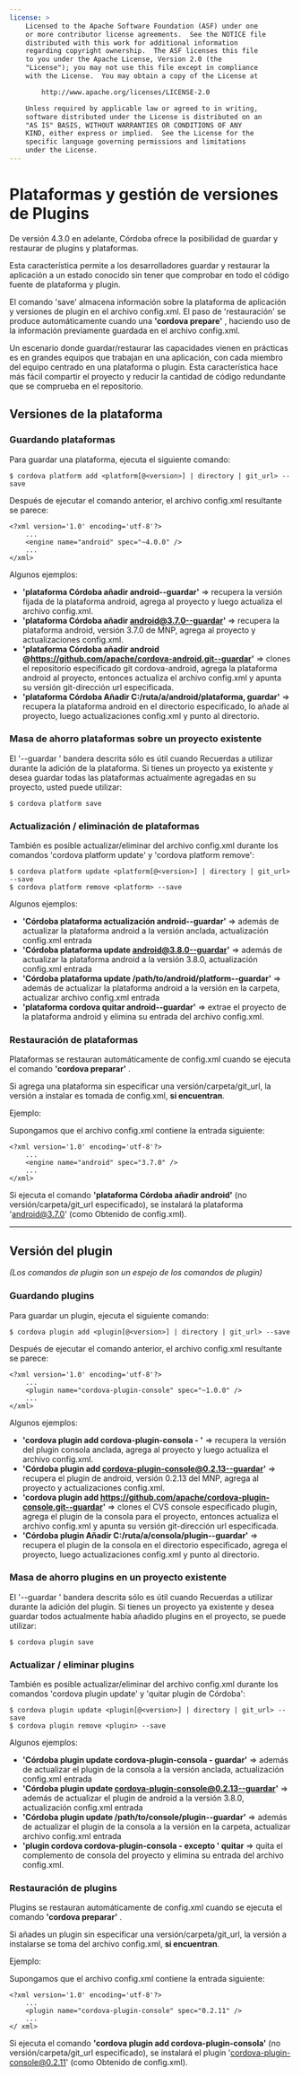 ```yaml
---
license: >
    Licensed to the Apache Software Foundation (ASF) under one
    or more contributor license agreements.  See the NOTICE file
    distributed with this work for additional information
    regarding copyright ownership.  The ASF licenses this file
    to you under the Apache License, Version 2.0 (the
    "License"); you may not use this file except in compliance
    with the License.  You may obtain a copy of the License at

        http://www.apache.org/licenses/LICENSE-2.0

    Unless required by applicable law or agreed to in writing,
    software distributed under the License is distributed on an
    "AS IS" BASIS, WITHOUT WARRANTIES OR CONDITIONS OF ANY
    KIND, either express or implied.  See the License for the
    specific language governing permissions and limitations
    under the License.
---
```


# Plataformas y gestión de versiones de Plugins

De versión 4.3.0 en adelante, Córdoba ofrece la posibilidad de guardar y restaurar de plugins y plataformas.

Esta característica permite a los desarrolladores guardar y restaurar la aplicación a un estado conocido sin tener que comprobar en todo el código fuente de plataforma y plugin.

El comando 'save' almacena información sobre la plataforma de aplicación y versiones de plugin en el archivo config.xml. El paso de 'restauración' se produce automáticamente cuando una **'cordova prepare'** , haciendo uso de la información previamente guardada en el archivo config.xml.

Un escenario donde guardar/restaurar las capacidades vienen en prácticas es en grandes equipos que trabajan en una aplicación, con cada miembro del equipo centrado en una plataforma o plugin. Esta característica hace más fácil compartir el proyecto y reducir la cantidad de código redundante que se comprueba en el repositorio.

## Versiones de la plataforma

### Guardando plataformas

Para guardar una plataforma, ejecuta el siguiente comando:

    $ cordova platform add <platform[@<version>] | directory | git_url> --save
    

Después de ejecutar el comando anterior, el archivo config.xml resultante se parece:

    <?xml version='1.0' encoding='utf-8'?>
        ...
        <engine name="android" spec="~4.0.0" />
        ...
    </xml>
    

Algunos ejemplos:

  * **'plataforma Córdoba añadir android--guardar'** => recupera la versión fijada de la plataforma android, agrega al proyecto y luego actualiza el archivo config.xml.
  * **'plataforma Córdoba añadir android@3.7.0--guardar'** => recupera la plataforma android, versión 3.7.0 de MNP, agrega al proyecto y actualizaciones config.xml.
  * **'plataforma Córdoba añadir android @https://github.com/apache/cordova-android.git--guardar'** => clones el repositorio especificado git cordova-android, agrega la plataforma android al proyecto, entonces actualiza el archivo config.xml y apunta su versión git-dirección url especificada.
  * **'plataforma Córdoba Añadir C:/ruta/a/android/plataforma, guardar'** => recupera la plataforma android en el directorio especificado, lo añade al proyecto, luego actualizaciones config.xml y punto al directorio.

### Masa de ahorro plataformas sobre un proyecto existente

El '--guardar ' bandera descrita sólo es útil cuando Recuerdas a utilizar durante la adición de la plataforma. Si tienes un proyecto ya existente y desea guardar todas las plataformas actualmente agregadas en su proyecto, usted puede utilizar:

    $ cordova platform save
    

### Actualización / eliminación de plataformas

También es posible actualizar/eliminar del archivo config.xml durante los comandos 'cordova platform update' y 'cordova platform remove':

    $ cordova platform update <platform[@<version>] | directory | git_url> --save
    $ cordova platform remove <platform> --save
    

Algunos ejemplos:

  * **'Córdoba plataforma actualización android--guardar'** => además de actualizar la plataforma android a la versión anclada, actualización config.xml entrada
  * **'Córdoba plataforma update android@3.8.0--guardar'** => además de actualizar la plataforma android a la versión 3.8.0, actualización config.xml entrada
  * **'Córdoba plataforma update /path/to/android/platform--guardar'** => además de actualizar la plataforma android a la versión en la carpeta, actualizar archivo config.xml entrada
  * **'plataforma cordova quitar android--guardar'** => extrae el proyecto de la plataforma android y elimina su entrada del archivo config.xml.

### Restauración de plataformas

Plataformas se restauran automáticamente de config.xml cuando se ejecuta el comando **'cordova preparar'** .

Si agrega una plataforma sin especificar una versión/carpeta/git_url, la versión a instalar es tomada de config.xml, **si encuentran**.

Ejemplo:

Supongamos que el archivo config.xml contiene la entrada siguiente:

    <?xml version='1.0' encoding='utf-8'?>
        ...
        <engine name="android" spec="3.7.0" />
        ...
    </xml>
    

Si ejecuta el comando **'plataforma Córdoba añadir android'** (no versión/carpeta/git_url especificado), se instalará la plataforma 'android@3.7.0' (como Obtenido de config.xml).

* * *

## Versión del plugin

*(Los comandos de plugin son un espejo de los comandos de plugin)*

### Guardando plugins

Para guardar un plugin, ejecuta el siguiente comando:

    $ cordova plugin add <plugin[@<version>] | directory | git_url> --save
    

Después de ejecutar el comando anterior, el archivo config.xml resultante se parece:

    <?xml version='1.0' encoding='utf-8'?>
        ...
        <plugin name="cordova-plugin-console" spec="~1.0.0" />
        ...
    </xml>
    

Algunos ejemplos:

  * **'cordova plugin add cordova-plugin-consola - '** => recupera la versión del plugin consola anclada, agrega al proyecto y luego actualiza el archivo config.xml.
  * **'Córdoba plugin add cordova-plugin-console@0.2.13--guardar'** => recupera el plugin de android, versión 0.2.13 del MNP, agrega al proyecto y actualizaciones config.xml.
  * **'cordova plugin add https://github.com/apache/cordova-plugin-console.git--guardar'** => clones el CVS console especificado plugin, agrega el plugin de la consola para el proyecto, entonces actualiza el archivo config.xml y apunta su versión git-dirección url especificada.
  * **'Córdoba plugin Añadir C:/ruta/a/consola/plugin--guardar'** => recupera el plugin de la consola en el directorio especificado, agrega el proyecto, luego actualizaciones config.xml y punto al directorio.

### Masa de ahorro plugins en un proyecto existente

El '--guardar ' bandera descrita sólo es útil cuando Recuerdas a utilizar durante la adición del plugin. Si tienes un proyecto ya existente y desea guardar todos actualmente había añadido plugins en el proyecto, se puede utilizar:

    $ cordova plugin save
    

### Actualizar / eliminar plugins

También es posible actualizar/eliminar del archivo config.xml durante los comandos 'cordova plugin update' y 'quitar plugin de Córdoba':

    $ cordova plugin update <plugin[@<version>] | directory | git_url> --save
    $ cordova plugin remove <plugin> --save
    

Algunos ejemplos:

  * **'Córdoba plugin update cordova-plugin-consola - guardar'** => además de actualizar el plugin de la consola a la versión anclada, actualización config.xml entrada
  * **'Córdoba plugin update cordova-plugin-console@0.2.13--guardar'** => además de actualizar el plugin de android a la versión 3.8.0, actualización config.xml entrada
  * **'Córdoba plugin update /path/to/console/plugin--guardar'** => además de actualizar el plugin de la consola a la versión en la carpeta, actualizar archivo config.xml entrada
  * **'plugin cordova cordova-plugin-consola - excepto ' quitar** => quita el complemento de consola del proyecto y elimina su entrada del archivo config.xml.

### Restauración de plugins

Plugins se restauran automáticamente de config.xml cuando se ejecuta el comando **'cordova preparar'** .

Si añades un plugin sin especificar una versión/carpeta/git_url, la versión a instalarse se toma del archivo config.xml, **si encuentran**.

Ejemplo:

Supongamos que el archivo config.xml contiene la entrada siguiente:

    <?xml version='1.0' encoding='utf-8'?>
        ...
        <plugin name="cordova-plugin-console" spec="0.2.11" />
        ...
    </ xml>
    

Si ejecuta el comando **'cordova plugin add cordova-plugin-consola'** (no versión/carpeta/git_url especificado), se instalará el plugin 'cordova-plugin-console@0.2.11' (como Obtenido de config.xml).